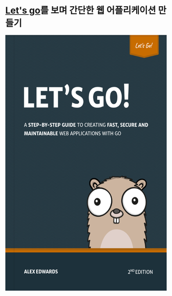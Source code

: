 # [Let's go](https://lets-go.alexedwards.net)를 보며 간단한 웹 어플리케이션 만들기

<a href="https://lets-go.alexedwards.net/">
    <img src="img/cover.png" width="600" height="800">
</a>